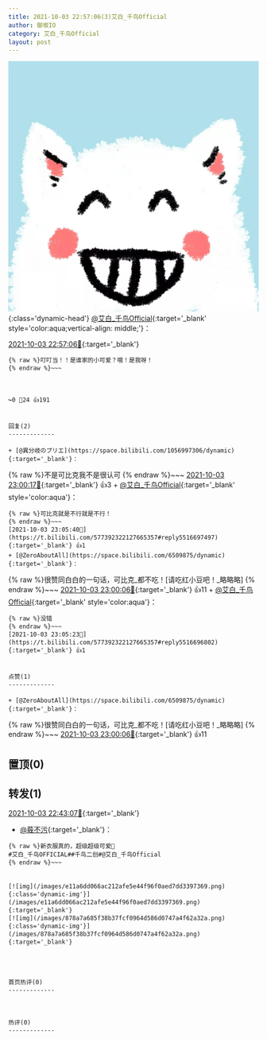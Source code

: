 ```yaml
---
title: 2021-10-03 22:57:06(3)艾白_千鸟Official
author: 御坂IO
category: 艾白_千鸟Official
layout: post
---
```


![img](/images/9ae8b9445fd0665cc014d9080156a45271be73c6.jpg){:class='dynamic-head'}
[@艾白_千鸟Official](https://space.bilibili.com/334537711/dynamic){:target='_blank' style='color:aqua;vertical-align: middle;'}：

[2021-10-03 22:57:06🔗](https://t.bilibili.com/577392322127665357){:target='_blank'}

~~~
{% raw %}叮叮当！！是谁家的小可爱？哦！是我呀！
{% endraw %}~~~



↪️0 💬24 👍191


回复(2)
-------------

+ [@異分岐のプリエ](https://space.bilibili.com/1056997306/dynamic){:target='_blank'}：
~~~
{% raw %}不是可比克我不是很认可
{% endraw %}~~~
[2021-10-03 23:00:17🔗](https://t.bilibili.com/577392322127665357#reply5516649309){:target='_blank'} 👍3
    + [@艾白_千鸟Official](https://space.bilibili.com/334537711/dynamic){:target='_blank' style='color:aqua'}：
~~~
{% raw %}可比克就是不行就是不行！
{% endraw %}~~~
[2021-10-03 23:05:40🔗](https://t.bilibili.com/577392322127665357#reply5516697497){:target='_blank'} 👍1
+ [@ZeroAboutAll](https://space.bilibili.com/6509875/dynamic){:target='_blank'}：
~~~
{% raw %}很赞同白白的一句话，可比克_都不吃！[请吃红小豆吧！_略略略]
{% endraw %}~~~
[2021-10-03 23:00:06🔗](https://t.bilibili.com/577392322127665357#reply5516658219){:target='_blank'} 👍11
    + [@艾白_千鸟Official](https://space.bilibili.com/334537711/dynamic){:target='_blank' style='color:aqua'}：
~~~
{% raw %}没错
{% endraw %}~~~
[2021-10-03 23:05:23🔗](https://t.bilibili.com/577392322127665357#reply5516696802){:target='_blank'} 👍1


点赞(1)
-------------

+ [@ZeroAboutAll](https://space.bilibili.com/6509875/dynamic){:target='_blank'}：
~~~
{% raw %}很赞同白白的一句话，可比克_都不吃！[请吃红小豆吧！_略略略]
{% endraw %}~~~
[2021-10-03 23:00:06🔗](https://t.bilibili.com/577392322127665357#reply5516658219){:target='_blank'} 👍11


置顶(0)
-------------



转发(1)
-------------

[2021-10-03 22:43:07🔗](https://t.bilibili.com/577388718652168064){:target='_blank'}
+ [@莪不污](https://space.bilibili.com/15652183/dynamic){:target='_blank'}：
~~~
{% raw %}新衣服真的，超级超级可爱🥳
#艾白_千鸟OFFICIAL##千鸟二创#@艾白_千鸟Official 
{% endraw %}~~~


[![img](/images/e11a6dd066ac212afe5e44f96f0aed7dd3397369.png){:class='dynamic-img'}](/images/e11a6dd066ac212afe5e44f96f0aed7dd3397369.png){:target='_blank'}
[![img](/images/878a7a685f38b37fcf0964d586d0747a4f62a32a.png){:class='dynamic-img'}](/images/878a7a685f38b37fcf0964d586d0747a4f62a32a.png){:target='_blank'}




首页热评(0)
-------------



热评(0)
-------------



